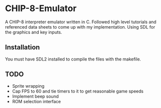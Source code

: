 # CHIP-8-Emulator
A CHIP-8 interpreter emulator written in C.
Followed high level tutorials and referenced data sheets to come up with my implementation.
Using SDL for the graphics and key inputs.

## Installation
You must have SDL2 installed to compile the files with the makefile.

## TODO
- Sprite wrapping
- Cap FPS to 60 and tie timers to it to get reasonable game speeds
- Implement beep sound
- ROM selection interface
